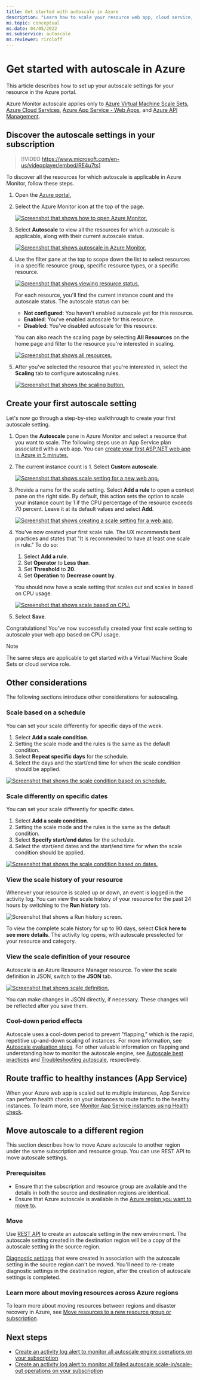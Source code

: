 ```yaml
---
title: Get started with autoscale in Azure
description: "Learn how to scale your resource web app, cloud service, virtual machine, or virtual machine scale set in Azure."
ms.topic: conceptual
ms.date: 04/05/2022
ms.subservice: autoscale
ms.reviewer: riroloff
---
```

# Get started with autoscale in Azure

This article describes how to set up your autoscale settings for your resource in the Azure portal.

Azure Monitor autoscale applies only to [Azure Virtual Machine Scale Sets](https://azure.microsoft.com/services/virtual-machine-scale-sets/), [Azure Cloud Services](https://azure.microsoft.com/services/cloud-services/), [Azure App Service - Web Apps](https://azure.microsoft.com/services/app-service/web/), and [Azure API Management](../../api-management/api-management-key-concepts.md).

## Discover the autoscale settings in your subscription

> [!VIDEO https://www.microsoft.com/en-us/videoplayer/embed/RE4u7ts]

To discover all the resources for which autoscale is applicable in Azure Monitor, follow these steps.

1. Open the [Azure portal.][1]
1. Select the Azure Monitor icon at the top of the page.

   [![Screenshot that shows how to open Azure Monitor.](./media/autoscale-get-started/click-on-monitor-1.png)](./media/autoscale-get-started/click-on-monitor-1.png#lightbox)

1. Select **Autoscale** to view all the resources for which autoscale is applicable, along with their current autoscale status.

   [![Screenshot that shows autoscale in Azure Monitor.](./media/autoscale-get-started/click-on-autoscale-2.png)](./media/autoscale-get-started/click-on-autoscale-2.png#lightbox)
  
1. Use the filter pane at the top to scope down the list to select resources in a specific resource group, specific resource types, or a specific resource.

   [![Screenshot that shows viewing resource status.](./media/autoscale-get-started/view-all-resources-3.png)](./media/autoscale-get-started/view-all-resources-3.png#lightbox)

   For each resource, you'll find the current instance count and the autoscale status. The autoscale status can be:

   - **Not configured**: You haven't enabled autoscale yet for this resource.
   - **Enabled**: You've enabled autoscale for this resource.
   - **Disabled**: You've disabled autoscale for this resource.

   You can also reach the scaling page by selecting **All Resources** on the home page and filter to the resource you're interested in scaling.

    [![Screenshot that shows all resources.](./media/autoscale-get-started/choose-all-resources.png)](./media/autoscale-get-started/choose-all-resources.png#lightbox)

1. After you've selected the resource that you're interested in, select the **Scaling** tab to configure autoscaling rules.

    [![Screenshot that shows the scaling button.](./media/autoscale-get-started/scaling-page.png)](./media/autoscale-get-started/scaling-page.png#lightbox)

## Create your first autoscale setting

Let's now go through a step-by-step walkthrough to create your first autoscale setting.

1. Open the **Autoscale** pane in Azure Monitor and select a resource that you want to scale. The following steps use an App Service plan associated with a web app. You can [create your first ASP.NET web app in Azure in 5 minutes.][5]
1. The current instance count is 1. Select **Custom autoscale**.

   [![Screenshot that shows scale setting for a new web app.](./media/autoscale-get-started/manual-scale-04.png)](./media/autoscale-get-started/manual-scale-04.png#lightbox)

1. Provide a name for the scale setting. Select **Add a rule** to open a context pane on the right side. By default, this action sets the option to scale your instance count by 1 if the CPU percentage of the resource exceeds 70 percent. Leave it at its default values and select **Add**.

   [![Screenshot that shows creating a scale setting for a web app.](./media/autoscale-get-started/custom-scale-add-rule-05.png)](./media/autoscale-get-started/custom-scale-add-rule-05.png#lightbox)

1. You've now created your first scale rule. The UX recommends best practices and states that "It is recommended to have at least one scale in rule." To do so:

    1. Select **Add a rule**.
    1. Set **Operator** to **Less than**.
    1. Set **Threshold** to **20**.
    1. Set **Operation** to **Decrease count by**.

   You should now have a scale setting that scales out and scales in based on CPU usage.

   [![Screenshot that shows scale based on CPU.](./media/autoscale-get-started/custom-scale-results-06.png)](./media/autoscale-get-started/custom-scale-results-06.png#lightbox)

1. Select **Save**.

Congratulations! You've now successfully created your first scale setting to autoscale your web app based on CPU usage.

> [!NOTE]
> The same steps are applicable to get started with a Virtual Machine Scale Sets or cloud service role.

## Other considerations

The following sections introduce other considerations for autoscaling.

### Scale based on a schedule

You can set your scale differently for specific days of the week.

1. Select **Add a scale condition**.
1. Setting the scale mode and the rules is the same as the default condition.
1. Select **Repeat specific days** for the schedule.
1. Select the days and the start/end time for when the scale condition should be applied.

[![Screenshot that shows the scale condition based on schedule.](./media/autoscale-get-started/scale-same-based-on-condition-07.png)](./media/autoscale-get-started/scale-same-based-on-condition-07.png#lightbox)

### Scale differently on specific dates

You can set your scale differently for specific dates.

1. Select **Add a scale condition**.
1. Setting the scale mode and the rules is the same as the default condition.
1. Select **Specify start/end dates** for the schedule.
1. Select the start/end dates and the start/end time for when the scale condition should be applied.

[![Screenshot that shows the scale condition based on dates.](./media/autoscale-get-started/scale-different-based-on-time-08.png)](./media/autoscale-get-started/scale-different-based-on-time-08.png#lightbox)

### View the scale history of your resource

Whenever your resource is scaled up or down, an event is logged in the activity log. You can view the scale history of your resource for the past 24 hours by switching to the **Run history** tab.

![Screenshot that shows a Run history screen.][12]

To view the complete scale history for up to 90 days, select **Click here to see more details**. The activity log opens, with autoscale preselected for your resource and category.

### View the scale definition of your resource

Autoscale is an Azure Resource Manager resource. To view the scale definition in JSON, switch to the **JSON** tab.

[![Screenshot that shows scale definition.](./media/autoscale-get-started/view-scale-definition-09.png)](./media/autoscale-get-started/view-scale-definition-09.png#lightbox)

You can make changes in JSON directly, if necessary. These changes will be reflected after you save them.

### Cool-down period effects

Autoscale uses a cool-down period to prevent "flapping," which is the rapid, repetitive up-and-down scaling of instances. For more information, see [Autoscale evaluation steps](autoscale-understanding-settings.md#autoscale-evaluation). For other valuable information on flapping and understanding how to monitor the autoscale engine, see [Autoscale best practices](autoscale-best-practices.md#choose-the-thresholds-carefully-for-all-metric-types) and [Troubleshooting autoscale](autoscale-troubleshoot.md), respectively.

## Route traffic to healthy instances (App Service)

<a id="health-check-path"></a>

When your Azure web app is scaled out to multiple instances, App Service can perform health checks on your instances to route traffic to the healthy instances. To learn more, see [Monitor App Service instances using Health check](../../app-service/monitor-instances-health-check.md).

## Move autoscale to a different region

This section describes how to move Azure autoscale to another region under the same subscription and resource group. You can use REST API to move autoscale settings.

### Prerequisites

- Ensure that the subscription and resource group are available and the details in both the source and destination regions are identical.
- Ensure that Azure autoscale is available in the [Azure region you want to move to](https://azure.microsoft.com/global-infrastructure/services/?products=monitor&regions=all).

### Move

Use [REST API](/rest/api/monitor/autoscalesettings/createorupdate) to create an autoscale setting in the new environment. The autoscale setting created in the destination region will be a copy of the autoscale setting in the source region.

[Diagnostic settings](../essentials/diagnostic-settings.md) that were created in association with the autoscale setting in the source region can't be moved. You'll need to re-create diagnostic settings in the destination region, after the creation of autoscale settings is completed.

### Learn more about moving resources across Azure regions

To learn more about moving resources between regions and disaster recovery in Azure, see [Move resources to a new resource group or subscription](../../azure-resource-manager/management/move-resource-group-and-subscription.md).

## Next steps

- [Create an activity log alert to monitor all autoscale engine operations on your subscription](https://github.com/Azure/azure-quickstart-templates/tree/master/demos/monitor-autoscale-alert)
- [Create an activity log alert to monitor all failed autoscale scale-in/scale-out operations on your subscription](https://github.com/Azure/azure-quickstart-templates/tree/master/demos/monitor-autoscale-failed-alert)


<!--Reference-->
[1]:https://portal.azure.com
[2]: ./media/autoscale-get-started/click-on-monitor-1.png
[3]: ./media/autoscale-get-started/click-on-autoscale-2.png
[4]: ./media/autoscale-get-started/view-all-resources-3.png
[5]: ../../app-service/quickstart-dotnetcore.md
[6]: ./media/autoscale-get-started/manual-scale-04.png
[7]: ./media/autoscale-get-started/custom-scale-add-rule-05.png
[8]: ./media/autoscale-get-started/scale-in-recommendation.png
[9]: ./media/autoscale-get-started/custom-scale-results-06.png
[10]: ./media/autoscale-get-started/scale-same-based-on-condition-07.png
[11]: ./media/autoscale-get-started/scale-different-based-on-time-08.png
[12]: ./media/autoscale-get-started/scale-history.png
[13]: ./media/autoscale-get-started/view-scale-definition-09.png
[14]: ./media/autoscale-get-started/disable-autoscale.png
[15]: ./media/autoscale-get-started/set-manualscale.png
[16]: ./media/autoscale-get-started/choose-all-resources.png
[17]: ./media/autoscale-get-started/scaling-page.png
